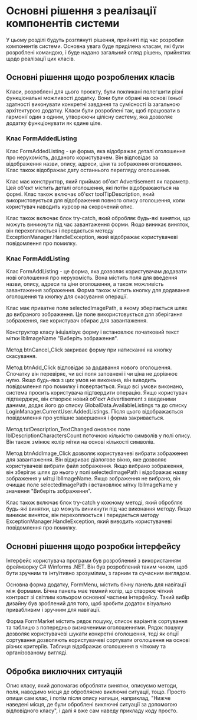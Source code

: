# Основні рішення з реалізації компонентів системи

У цьому розділі будуть розглянуті рішення, прийняті під час розробки компонентів системи. Основна увага буде приділена класам, які були розроблені командою, і буде надано загальний огляд рішень, прийнятих щодо реалізації цих класів.

## Основні рішення щодо розроблених класів

Класи, розроблені для цього проєкту, були покликані полегшити різні функціональні можливості додатку. Вони були обрані на основі їхньої здатності виконувати конкретні завдання та сумісності із загальною архітектурою додатку. Класи були розроблені так, щоб працювати в гармонії один з одним, утворюючи цілісну систему, яка дозволяє додатку функціонувати як єдине ціле.

### Клас FormAddedListing

Клас FormAddedListing - це форма, яка відображає деталі оголошення про нерухомість, доданого користувачем. Він відповідає за відображення назви, опису, адреси, ціни та зображення оголошення. Клас також відображає дату останнього перегляду оголошення.

Клас має конструктор, який приймає об'єкт Advertisement як параметр. Цей об'єкт містить деталі оголошення, які потім відображаються на формі. Клас також включає об'єкт toolTipDescription, який використовується для відображення повного опису оголошення, коли користувач наводить курсор на скорочений опис.

Клас також включає блок try-catch, який обробляє будь-які винятки, що можуть виникнути під час завантаження форми. Якщо виникає виняток, він перехоплюється і передається методу ExceptionManager.HandleException, який відображає користувачеві повідомлення про помилку.

### Клас FormAddListing

Клас FormAddListing - це форма, яка дозволяє користувачам додавати нові оголошення про нерухомість. Вона містить поля для введення назви, опису, адреси та ціни оголошення, а також можливість завантаження зображення. Форма також містить кнопку для додавання оголошення та кнопку для скасування операції.

Клас має приватне поле selectedImagePath, в якому зберігається шлях до вибраного зображення. Це поле використовується для зберігання зображення, яке користувач обирає для завантаження.

Конструктор класу ініціалізує форму і встановлює початковий текст мітки lblImageName "Виберіть зображення".

Метод btnCancel_Click закриває форму при натисканні на кнопку скасування.

Метод btnAdd_Click відповідає за додавання нового оголошення. Спочатку він перевіряє, чи всі поля заповнені і чи ціна не дорівнює нулю. Якщо будь-яка з цих умов не виконана, він виводить повідомлення про помилку і повертається. Якщо всі умови виконано, система просить користувача підтвердити операцію. Якщо користувач підтверджує, він створює новий об'єкт Advertisement з введеними даними, додає його до списку GlobalData.AvailableListings та до списку LoginManager.CurrentUser.AddedListings. Після цього відображається повідомлення про успішне завершення і форма закривається.

Метод txtDescription_TextChanged оновлює поле lblDescriptionCharactersCount поточною кількістю символів у полі опису. Він також змінює колір мітки на основі кількості символів.

Метод btnAddImage_Click дозволяє користувачеві вибрати зображення для завантаження. Він відкриває діалогове вікно, яке дозволяє користувачеві вибрати файл зображення. Якщо вибрано зображення, він зберігає шлях до нього у полі selectedImagePath і відображає назву зображення у мітці lblImageName. Якщо зображення не вибрано, він очищає поле selectedImagePath і встановлює мітку lblImageName у значення "Виберіть зображення".

Клас також включає блок try-catch у кожному методі, який обробляє будь-які винятки, що можуть виникнути під час виконання методу. Якщо виникає виняток, він перехоплюється і передається методу ExceptionManager.HandleException, який виводить користувачеві повідомлення про помилку.

## Основні рішення щодо розробки інтерфейсу

Інтерфейс користувача програми був розроблений з використанням фреймворку C# Winforms .NET. Він був розроблений таким чином, щоб бути зручним та інтуїтивно зрозумілим, з гарним та сучасним виглядом.

Основна форма додатку, FormMenu, містить бічну панель для навігації між формами. Бічна панель має темний колір, що створює чіткий контраст зі світлим кольором основної частини інтерфейсу. Такий вибір дизайну був зроблений для того, щоб зробити додаток візуально привабливим і зручним для навігації.

Форма FormMarket містить рядок пошуку, список варіантів сортування та таблицю з попередньо визначеними оголошеннями. Рядок пошуку дозволяє користувачеві шукати конкретні оголошення, тоді як опції сортування дозволяють користувачеві сортувати оголошення на основі різних критеріїв. Таблиця відображає оголошення в чіткому та організованому вигляді.

## Обробка виключних ситуацій

Опис класу, який допомагає обробляти винятки, описуємо методи, поля, наводимо місця де обробляємо виключні ситуації, тощо. Просто опиши сам клас, і потім після опису напиши, наприклад, "Нижче наведені місця, де були оброблені виключні ситуації за допомогою відповідного класу", і далі я вже сам наведу прикладу коду просто.
